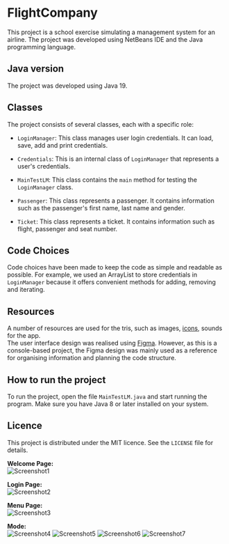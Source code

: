 # FlightCompany

This project is a school exercise simulating a management system for an airline. The project was developed using NetBeans IDE and the Java programming language.

## Java version
The project was developed using Java 19.

## Classes

The project consists of several classes, each with a specific role:

- `LoginManager`: This class manages user login credentials. It can load, save, add and print credentials.

- `Credentials`: This is an internal class of `LoginManager` that represents a user's credentials.

- `MainTestLM`: This class contains the `main` method for testing the `LoginManager` class.

- `Passenger`: This class represents a passenger. It contains information such as the passenger's first name, last name and gender.

- `Ticket`: This class represents a ticket. It contains information such as flight, passenger and seat number.

## Code Choices

Code choices have been made to keep the code as simple and readable as possible. For example, we used an ArrayList to store credentials in `LoginManager` because it offers convenient methods for adding, removing and iterating.

## Resources
A number of resources are used for the tris, such as images, [icons](https://www.flaticon.com), sounds for the app. <br>
The user interface design was realised using [Figma](https://www.figma.com/file/9oJWv6QqZxwpa8mGM1PKss/Airline-progetto?type=design&node-id=0%3A1&mode=design&t=SdhaPb2vjNPtnWZw-1). However, as this is a console-based project, the Figma design was mainly used as a reference for organising information and planning the code structure.

## How to run the project

To run the project, open the file `MainTestLM.java` and start running the program. Make sure you have Java 8 or later installed on your system.

## Licence

This project is distributed under the MIT licence. See the `LICENSE` file for details.

<b>Welcome Page:</b><br>
![Screenshot1](https://github.com/MrJoelao/FlightCompany/assets/108810123/d79bf278-1101-4af4-a3ba-bf7646b5d356)

<b>Login Page:</b><br>
![Screenshot2](https://github.com/MrJoelao/FlightCompany/assets/108810123/848138ab-2817-4e18-9a4e-e017e88f6f23)

<b>Menu Page:</b><br>
![Screenshot3](https://github.com/MrJoelao/FlightCompany/assets/108810123/bc5c3a65-13c5-4b3e-bbf5-a2699406dce6)

<b>Mode:</b><br>
![Screenshot4](https://github.com/MrJoelao/FlightCompany/assets/108810123/46b910e9-aa50-4cbb-84b8-c74e5c3443d0)
![Screenshot5](https://github.com/MrJoelao/FlightCompany/assets/108810123/c6e237d5-e9dc-4481-b1d5-55cc823e0d3e)
![Screenshot6](https://github.com/MrJoelao/FlightCompany/assets/108810123/e8d5beaf-376d-4405-b81b-062850c4930d)
![Screenshot7](https://github.com/MrJoelao/FlightCompany/assets/108810123/5052ecda-b410-4007-a8b9-9d695ba3bed4)

